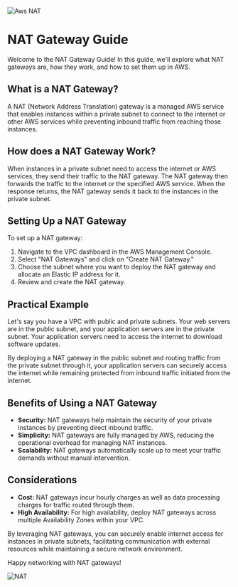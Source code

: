 ![Aws NAT](https://github.com/saikiranpi/mastering-aws/assets/109568252/4991d885-2fa5-4f0d-ab26-88c88dbd8e1d)
# NAT Gateway Guide

Welcome to the NAT Gateway Guide! In this guide, we'll explore what NAT gateways are, how they work, and how to set them up in AWS.

## What is a NAT Gateway?

A NAT (Network Address Translation) gateway is a managed AWS service that enables instances within a private subnet to connect to the internet or other AWS services while preventing inbound traffic from reaching those instances.

## How does a NAT Gateway Work?

When instances in a private subnet need to access the internet or AWS services, they send their traffic to the NAT gateway. The NAT gateway then forwards the traffic to the internet or the specified AWS service. When the response returns, the NAT gateway sends it back to the instances in the private subnet.

## Setting Up a NAT Gateway

To set up a NAT gateway:
1. Navigate to the VPC dashboard in the AWS Management Console.
2. Select "NAT Gateways" and click on "Create NAT Gateway."
3. Choose the subnet where you want to deploy the NAT gateway and allocate an Elastic IP address for it.
4. Review and create the NAT gateway.

## Practical Example

Let's say you have a VPC with public and private subnets. Your web servers are in the public subnet, and your application servers are in the private subnet. Your application servers need to access the internet to download software updates.

By deploying a NAT gateway in the public subnet and routing traffic from the private subnet through it, your application servers can securely access the internet while remaining protected from inbound traffic initiated from the internet.

## Benefits of Using a NAT Gateway

- **Security:** NAT gateways help maintain the security of your private instances by preventing direct inbound traffic.
- **Simplicity:** NAT gateways are fully managed by AWS, reducing the operational overhead for managing NAT instances.
- **Scalability:** NAT gateways automatically scale up to meet your traffic demands without manual intervention.

## Considerations

- **Cost:** NAT gateways incur hourly charges as well as data processing charges for traffic routed through them.
- **High Availability:** For high availability, deploy NAT gateways across multiple Availability Zones within your VPC.

By leveraging NAT gateways, you can securely enable internet access for instances in private subnets, facilitating communication with external resources while maintaining a secure network environment.

Happy networking with NAT gateways!


![NAT](https://github.com/saikiranpi/mastering-aws/assets/109568252/bf24800b-401a-473a-8e22-568992114ffc)

